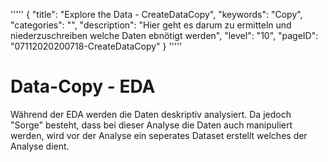 '''''
{
"title": "Explore the Data - CreateDataCopy",
"keywords": "Copy",
"categories": "",
"description": "Hier geht es darum zu ermitteln und niederzuschreiben welche Daten ebnötigt werden",
"level": "10",
"pageID": "07112020200718-CreateDataCopy"
}
'''''

# Data-Copy - EDA
Während der EDA werden die Daten deskriptiv analysiert. Da jedoch "Sorge" besteht, dass bei dieser Analyse die Daten auch manipuliert werden, wird vor der Analyse ein seperates Dataset erstellt welches der Analyse dient.



